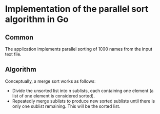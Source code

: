 # Implementation of the parallel sort algorithm in Go 

## Common
The application implements parallel sorting of 1000 names from the input text file.

## Algorithm

Conceptually, a merge sort works as follows:

- Divide the unsorted list into n sublists, each containing one element (a list of one element is considered sorted).
- Repeatedly merge sublists to produce new sorted sublists until there is only one sublist remaining. This will be the sorted list.